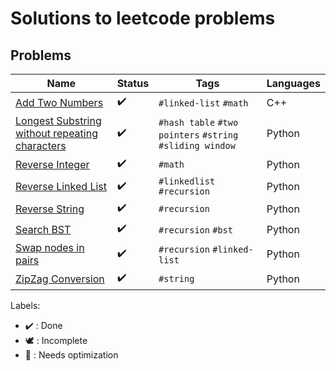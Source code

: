 # Solutions to leetcode problems

## Problems

Name | Status | Tags | Languages
------------ | ------------- | ------------- | -------------
[Add Two Numbers](AddTwoNumbers.cpp) | :heavy_check_mark: | `#linked-list` `#math` | C++
[Longest Substring without repeating characters](LongestSubstrWithoutRepeatingChars.py) | :heavy_check_mark: | `#hash table` `#two pointers` `#string` `#sliding window` | Python
[Reverse Integer](ReverseInteger.py) | :heavy_check_mark: | `#math` | Python
[Reverse Linked List](ReverseLinkedList.py) | :heavy_check_mark: | `#linkedlist` `#recursion` | Python
[Reverse String](ReverseString.py) | :heavy_check_mark: | `#recursion` | Python
[Search BST](SearchBST.py) | :heavy_check_mark: | `#recursion` `#bst` | Python
[Swap nodes in pairs](SwapNodesInPairs.py) | :heavy_check_mark: | `#recursion` `#linked-list` | Python
[ZipZag Conversion](ZigZagConversion.py) | :heavy_check_mark: | `#string` | Python
Labels:

* :heavy_check_mark: : Done
* :dove: : Incomplete
* :rocket: : Needs optimization
